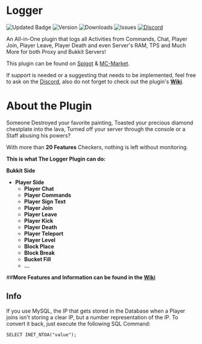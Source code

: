 # Logger

![Updated Badge](https://badges.pufler.dev/updated/ExceptedPrism3/Logger)
![Version](https://img.shields.io/github/v/release/ExceptedPrism3/Logger)
![Downloads](https://img.shields.io/github/downloads/ExceptedPrism3/Logger/total)
![Issues](https://img.shields.io/github/issues/ExceptedPrism3/Logger)
[![Discord](https://img.shields.io/discord/850407951629287424)](https://discord.gg/MfR5mcpVfX)

An All-in-One plugin that logs all Activities from Commands, Chat, Player Join, Player Leave, Player Death and even Server's RAM, TPS and Much More for both Proxy and Bukkit Servers!

This plugin can be found on [Spigot](https://www.spigotmc.org/resources/logger.94236) & [MC-Market](https://www.mc-market.org/resources/20657/).

If support is needed or a suggesting that needs to be implemented, feel free to ask on the [Discord](https://discord.gg/MfR5mcpVfX), also do not forget to check out the plugin's **[Wiki](https://prism3.gitbook.io/logger-or-wiki/)**.

# About the Plugin
Someone Destroyed your favorite painting, Toasted your precious diamond chestplate into the lava, Turned off your server through the console or a Staff abusing his powers?

With more than **20 Features** Checkers, nothing is left without monitoring.

**This is what The Logger Plugin can do:**

**Bukkit Side**
- **Player Side**
  * **Player Chat**
  * **Player Commands**
  * **Player Sign Text**
  * **Player Join**
  * **Player Leave**
  * **Player Kick**
  * **Player Death**
  * **Player Teleport**
  * **Player Level**
  * **Block Place**
  * **Block Break**
  * **Bucket Fill**
  * **...**
  
##**More Features and Information can be found in the [Wiki](https://prism3.gitbook.io/logger-or-wiki/)** 

## Info
If you use MySQL, the IP that gets stored in the Database when a Player joins
isn't storing a clear IP, but a number representation of the IP.
To convert it back, just execute the following SQL Command:

```mysql
SELECT INET_NTOA("value");
```
